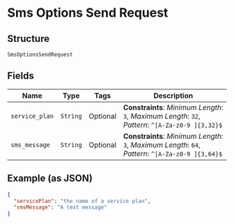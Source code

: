 
# Sms Options Send Request

## Structure

`SmsOptionsSendRequest`

## Fields

| Name | Type | Tags | Description |
|  --- | --- | --- | --- |
| `service_plan` | `String` | Optional | **Constraints**: *Minimum Length*: `3`, *Maximum Length*: `32`, *Pattern*: `^[A-Za-z0-9 ]{3,32}$` |
| `sms_message` | `String` | Optional | **Constraints**: *Minimum Length*: `3`, *Maximum Length*: `64`, *Pattern*: `^[A-Za-z0-9 ]{3,64}$` |

## Example (as JSON)

```json
{
  "servicePlan": "the name of a service plan",
  "smsMessage": "A text message"
}
```

